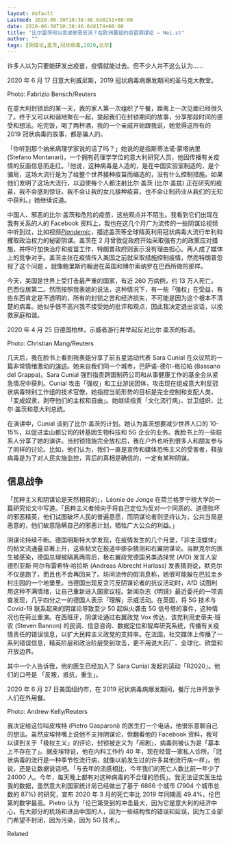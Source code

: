 ```yaml
---
layout: default
Lastmod: 2020-06-30T10:38:46.648251+00:00
date: 2020-06-30T10:38:46.648174+00:00
title: "比尔盖茨何以变成邪恶反派？在欧洲蔓延的疫苗阴谋论 – Nei.st"
author: ""
tags: [阴谋论,盖茨,冠状病毒,2020,比尔]
---
```


许多人以为只要能研发出疫苗，疫情就能过去。但不少人并不这么认为……

2020 年 6 月 17 日意大利威尼斯，2019 冠状病毒病爆发期间的圣马克大教堂。

Photo: Fabrizio Bensch/Reuters

在意大利封锁后的某一天，我的家人第一次组织了午餐，距离上一次见面已经很久了。终于又可以和谐地聚在一起，提起我们在封锁期间的故事，分享那段时间的感受和想法。吃完饭，喝了两杯酒，我的一个亲戚开始跟我说，她觉得这所有的 2019 冠状病毒的故事，都是骗人的。

「你听到那个纳米病理学家说的话了吗？」她说的是指斯蒂法诺·蒙塔纳里 (Stefano Montanari)，一个拥有药理学学位的意大利研究人员，他因传播有关疫情的反面信息而走红。「他说，这种病毒是人造的，是在中国实验室制造的，是个骗局，这场大流行是为了给整个世界接种疫苗而编造的，没有什么控制措施。如果他们发明了这场大流行，以迫使每个人都注射比尔·盖茨 (比尔·盖兹) 正在研究的疫苗，我不会感到惊讶。我不会让我的女儿接种疫苗，也不会让制药业从我们的无知中获利。」她继续说道。

中国人、邪恶的比尔·盖茨和危险的疫苗，这些观点并不陌生。我看到它们出现在我有关系的人的 Facebook 资料上，我也在这几个月广为流传的一些阴谋论视频中听到过，比如视频[_Plandemic_](https://www.youtube.com/watch?v=YqWUuOqf_TU)，描述盖茨等全球精英利用冠状病毒大流行牟利和攫取政治权力的秘密阴谋。盖茨在 2 月曾敦促政府开始采取强有力的政策应对措施，并呼吁加快治疗和疫苗工作，特朗普政府则表示没有理由担心。两人成了媒体上的竞争对手。盖茨主张在疫情传入美国之前就采取措施控制疫情，然而特朗普忽视了这个问题 。就像鲍里斯约翰逊在英国和博尔索纳罗在巴西所做的那样。

今天，美国是世界上受打击最严重的国家，有近 260 万病例，约 13 万人死亡。巴西位居第二。然而按照我表姐的说法，这种情况下，有一些「强权」在受益，有些东西肯定是不透明的，所有的封锁之苦和经济损失，不可能是因为这个根本不清楚的病毒。她似乎很不高兴我不接受她的批评和观点，因此我决定退出谈话，以挽救家庭和谐。

2020 年 4 月 25 日德国柏林，示威者游行并举起反对比尔·盖茨的标语。

Photo: Christian Mang/Reuters

几天后，我在脸书上看到我表姐分享了前五星运动代表 Sara Cunial 在众议院的一篇非常情绪激动的[演讲](https://www.youtube.com/watch?v=2A0pDj4r2D8)。她来自我们同一个城市，巴萨诺-德尔-格拉帕 (Bassano del Grappa)。Sara Cunial 强烈指责跨国制药公司和从事健康工作的基金会从紧急情况中获利。Cunial 攻击「强权」和工业游说团体，攻击现在组成意大利反冠状病毒特别工作组的技术官僚，她指控当前形势的目标是完全控制和支配人类，「变成奴隶，剥夺他们的主权和自由」。她继续指责「文化流行病」、世卫组织、比尔·盖茨和意大利总统。

在演讲中，Cunial 谈到了比尔·盖茨的计划。她认为盖茨想要减少世界人口的 10-15%，以促进孟山都公司的转基因生物科技和 5G 企业的业务。我脸书上的一些联系人分享了她的演讲。当封锁措施完全放松后，我在户外也听到很多人和朋友参与了同样的讨论。比如，他们认为，我们一直是宣传和媒体恐怖主义的受害者，释放病毒是为了对人民实施监控，背后的真相是确信的，一定有某种阴谋。

信息战争
----

「民粹主义和阴谋论是天然相容的」，Léonie de Jonge 在荷兰格罗宁根大学的一篇研究论文中写道。「民粹主义者倾向于将自己定位为反对一个同质的、道德败坏的邪恶精英，他们试图破坏人民的普遍意愿，而阴谋论者则坚持认为，公共当局是恶意的，他们故意隐瞒自己的邪恶计划，牺牲广大公众的利益。」

阴谋论持续不断。德国明斯特大学发现，在疫情发生的几个月里，「非主流媒体」的帖文流通量显著上升，这些帖文在报道中掺杂猜测和右翼阴谋论。当默克尔的医生被感染，德国总理被隔离两周后，极右翼政党德国另类选择党 (AfD) 发言人安德烈亚斯·阿尔布雷希特·哈拉斯 (Andreas Albrecht Harlass) 发表猜测说，默克尔不仅是跑了，而且也不会再回来了。坊间流传的假消息称，她很可能躲在巴拉圭乡村庄园的一个地堡里。当德国出现反贪污反阴谋论者的抗议活动时，AfD 试图利用这种不满情绪，让自己重新进入国家议程。新闻杂志《明镜》最近委托的一项调查发现，几乎四分之一的德国人表示「理解」示威活动。在英国，将 5G 技术与 Covid-19 联系起来的阴谋论导致至少 50 起纵火袭击 5G 信号塔的事件，这种情况也在荷兰重演。在西班牙，阴谋论通过右翼政党 Vox 传达，该党利用史蒂夫·班农 (Steven Bannon) 的民调、信息咨询、数据定位和智库研究系统，传播有关疫情责任的错误信息，以扩大民粹主义政党的支持率。在法国，社交媒体上传播了一系列错误信息，精英阶层和政治阶层受到攻击，更不用说大药厂、全球化、欧盟和开放边界。

其中一个人告诉我，他的医生已经加入了 Sara Cunial 发起的运动「R2020」。他们的口号是 「反叛，抵抗，重生」。

2020 年 6 月 27 日美国纽约市，在 2019 冠状病毒病爆发期间，餐厅允许开放予人们在外用餐。

Photo: Andrew Kelly/Reuters

我决定给这位叫皮埃特 (Pietro Gasparoni) 的医生打一个电话，他很乐意聊自己的想法。虽然皮埃特嘴上说他不支持阴谋论，但翻看他的 Facebook 资料，我可以读到关于「极权主义」的评论，封锁被定义为「闹剧」，病毒则被认为是「基本上不存在了」。据皮埃特说，他在内科工作约 40 年，现在经营一家私人诊所。「冠状病毒的流行是一种季节性流行病，就像以前发生过的许多其他流行病一样」。他说，还是让数据说话吧。「与去年的流感相比，今年我们的死亡人数比前一年少了 24000 人。今年，每天晚上都有对这种病毒的不合理的恐慌」。我无法证实医生给我的数据，虽然意大利国家统计局已经做出了基于 6866 个城市 (7904 个城市总数的 87%) 的研究，宣布 2020 年 3 月的死亡率比 2019 年同期高 49.4%，伦巴第的数字最高。Pietro 认为「伦巴第受到的冲击最大，因为它是意大利的经济中心，有大部分的机场和进出中国的人，因为一些结构性的错误和延误，因为工业部门希望不封闭，因为污染，因为 5G 技术」。

Related


